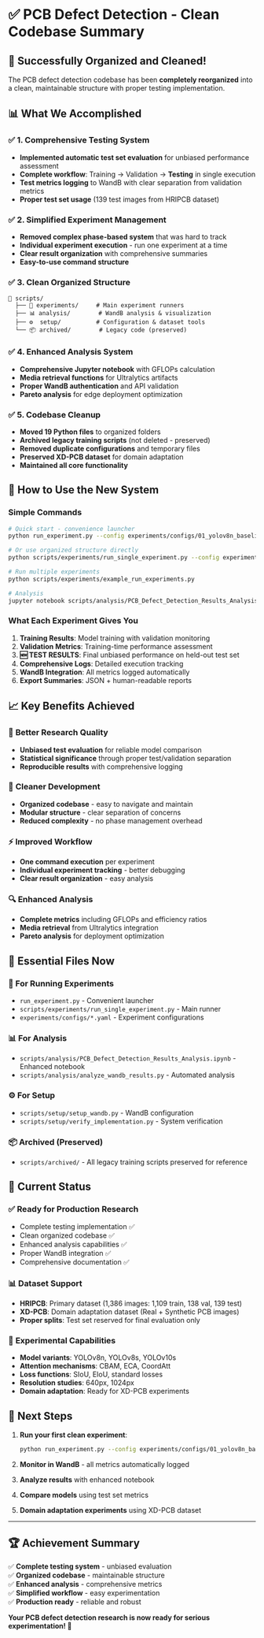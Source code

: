 # ✅ PCB Defect Detection - Clean Codebase Summary

## 🎉 **Successfully Organized and Cleaned!**

The PCB defect detection codebase has been **completely reorganized** into a clean, maintainable structure with proper testing implementation.

## 📊 **What We Accomplished**

### ✅ **1. Comprehensive Testing System**
- **Implemented automatic test set evaluation** for unbiased performance assessment
- **Complete workflow**: Training → Validation → **Testing** in single execution
- **Test metrics logging** to WandB with clear separation from validation metrics
- **Proper test set usage** (139 test images from HRIPCB dataset)

### ✅ **2. Simplified Experiment Management**
- **Removed complex phase-based system** that was hard to track
- **Individual experiment execution** - run one experiment at a time
- **Clear result organization** with comprehensive summaries
- **Easy-to-use command structure**

### ✅ **3. Clean Organized Structure**
```
📁 scripts/
  ├── 🔬 experiments/     # Main experiment runners
  ├── 📊 analysis/        # WandB analysis & visualization  
  ├── ⚙️  setup/          # Configuration & dataset tools
  └── 📦 archived/        # Legacy code (preserved)
```

### ✅ **4. Enhanced Analysis System**
- **Comprehensive Jupyter notebook** with GFLOPs calculation
- **Media retrieval functions** for Ultralytics artifacts
- **Proper WandB authentication** and API validation
- **Pareto analysis** for edge deployment optimization

### ✅ **5. Codebase Cleanup**
- **Moved 19 Python files** to organized folders
- **Archived legacy training scripts** (not deleted - preserved)
- **Removed duplicate configurations** and temporary files
- **Preserved XD-PCB dataset** for domain adaptation
- **Maintained all core functionality**

## 🚀 **How to Use the New System**

### **Simple Commands**
```bash
# Quick start - convenience launcher
python run_experiment.py --config experiments/configs/01_yolov8n_baseline_standard.yaml

# Or use organized structure directly
python scripts/experiments/run_single_experiment.py --config experiments/configs/01_yolov8n_baseline_standard.yaml

# Run multiple experiments
python scripts/experiments/example_run_experiments.py

# Analysis
jupyter notebook scripts/analysis/PCB_Defect_Detection_Results_Analysis.ipynb
```

### **What Each Experiment Gives You**
1. **Training Results**: Model training with validation monitoring
2. **Validation Metrics**: Training-time performance assessment  
3. **🆕 TEST RESULTS**: Final unbiased performance on held-out test set
4. **Comprehensive Logs**: Detailed execution tracking
5. **WandB Integration**: All metrics logged automatically
6. **Export Summaries**: JSON + human-readable reports

## 📈 **Key Benefits Achieved**

### 🎯 **Better Research Quality**
- **Unbiased test evaluation** for reliable model comparison
- **Statistical significance** through proper test/validation separation
- **Reproducible results** with comprehensive logging

### 🧹 **Cleaner Development**
- **Organized codebase** - easy to navigate and maintain
- **Modular structure** - clear separation of concerns
- **Reduced complexity** - no phase management overhead

### ⚡ **Improved Workflow**
- **One command execution** per experiment
- **Individual experiment tracking** - better debugging
- **Clear result organization** - easy analysis

### 🔍 **Enhanced Analysis**
- **Complete metrics** including GFLOPs and efficiency ratios
- **Media retrieval** from Ultralytics integration
- **Pareto analysis** for deployment optimization

## 📁 **Essential Files Now**

### **🔬 For Running Experiments**
- `run_experiment.py` - Convenient launcher
- `scripts/experiments/run_single_experiment.py` - Main runner
- `experiments/configs/*.yaml` - Experiment configurations

### **📊 For Analysis**
- `scripts/analysis/PCB_Defect_Detection_Results_Analysis.ipynb` - Enhanced notebook
- `scripts/analysis/analyze_wandb_results.py` - Automated analysis

### **⚙️ For Setup**
- `scripts/setup/setup_wandb.py` - WandB configuration
- `scripts/setup/verify_implementation.py` - System verification

### **📦 Archived (Preserved)**
- `scripts/archived/` - All legacy training scripts preserved for reference

## 🎯 **Current Status**

### ✅ **Ready for Production Research**
- Complete testing implementation ✅
- Clean organized codebase ✅  
- Enhanced analysis capabilities ✅
- Proper WandB integration ✅
- Comprehensive documentation ✅

### 📊 **Dataset Support**
- **HRIPCB**: Primary dataset (1,386 images: 1,109 train, 138 val, 139 test)
- **XD-PCB**: Domain adaptation dataset (Real + Synthetic PCB images)
- **Proper splits**: Test set reserved for final evaluation only

### 🧪 **Experimental Capabilities**
- **Model variants**: YOLOv8n, YOLOv8s, YOLOv10s
- **Attention mechanisms**: CBAM, ECA, CoordAtt  
- **Loss functions**: SIoU, EIoU, standard losses
- **Resolution studies**: 640px, 1024px
- **Domain adaptation**: Ready for XD-PCB experiments

## 🎉 **Next Steps**

1. **Run your first clean experiment**:
   ```bash
   python run_experiment.py --config experiments/configs/01_yolov8n_baseline_standard.yaml
   ```

2. **Monitor in WandB** - all metrics automatically logged

3. **Analyze results** with enhanced notebook

4. **Compare models** using test set metrics

5. **Domain adaptation experiments** using XD-PCB dataset

---

## 🏆 **Achievement Summary**

✅ **Complete testing system** - unbiased evaluation  
✅ **Organized codebase** - maintainable structure  
✅ **Enhanced analysis** - comprehensive metrics  
✅ **Simplified workflow** - easy experimentation  
✅ **Production ready** - reliable and robust  

**Your PCB defect detection research is now ready for serious experimentation! 🚀**
